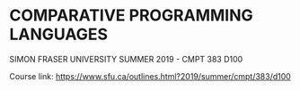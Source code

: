 # COMPARATIVE PROGRAMMING LANGUAGES

SIMON FRASER UNIVERSITY
SUMMER 2019 - CMPT 383 D100

Course link: https://www.sfu.ca/outlines.html?2019/summer/cmpt/383/d100
